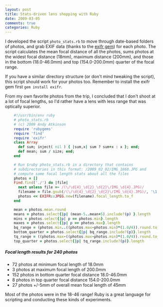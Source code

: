 ```yaml
---
layout: post
title: Stats-driven lens shopping with Ruby
date: 2009-03-05
comments: true
categories: Ruby
---
```


I developed the script `photo_stats.rb` to move through date-based folders of photos, and grab EXIF data (thanks to the [exifr gem](http://exifr.rubyforge.org/)) for each photo. The script calculates the mean focal distance of all the photos, sums photos at the widest focal distance (18mm), maximum distance (200mm), and those in the bottom (18.0-46.0mm) and top (154.0-200.0mm) quarter of the focal range.

If you have a similar directory structure (or don't mind tweaking the script), this script should work for your photos too. Remember to install the exifr gem first `gem install exifr`. 

From my own favorite photos from the trip, I concluded that I don't shoot at a lot of focal lengths, so I'd rather have a lens with less range that was optically superior.

``` ruby
    #!/usr/bin/env ruby
    # photo_stats.rb
    # (c) 2009 Andy Atkinson
    require 'rubygems'
    require 'find'
    require 'exifr'
    class Array
      def sum; inject( nil ) { |sum,x| sum ? sum+x : x }; end;
      def mean; sum / size; end; 
    end

    # Run $ruby photo_stats.rb in a directory that contains
    # subdirectories in this format: /2009_02_02/IMG_1668.JPG and
    # compute some focal length stats about all the files
    photos = []
    Find.find('./') do |file|
      next unless file =~ /(\/\d{4}_\d{2}_\d{2}\/IMG_\d{4}.JPG)/
      filename = file.gsub(/(\/\d{4}_\d{2}_\d{2}\/IMG_\d{4}.JPG)/, '\1')
      photos << EXIFR::JPEG.new(filename).focal_length.to_f
    end

    mean = photos.mean.round
    means = photos.select{|p| (mean-5..mean+5).include?(p) }.length
    mins = photos.select{|p| p == photos.min}.length
    maxes = photos.select{|p| p == photos.max}.length
    bq_range = (photos.min..((photos.max-photos.min)*(1.0/4)).round.to_f)
    bottom_quarter = photos.select{|p| bq_range.include?(p)}.length
    tq_range = ((photos.max-((photos.max-photos.min)*(1.0/4)).round.to_f)..photos.max)
    top_quarter = photos.select{|p| tq_range.include?(p)}.length
```

##### Focal length results for 240 photos

 * 72 photos at minimum focal length of 18.0mm
 * 3 photos at maximum focal length of 200.0mm
 * 152 photos in bottom quarter focal distance 18.0-46.0mm
 * 8 photos in top quarter focal distance 154.0-200.0mm
 * 27 photos +/-5mm of overall mean focal length of 45mm


Most of the photos were in the 18-46 range! Ruby is a great language for scripting and conducting these kinds of experiments.
